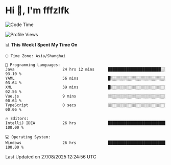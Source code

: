 # Hi 👋, I'm fffzlfk

<!--START_SECTION:waka-->
![Code Time](http://img.shields.io/badge/Code%20Time-1%2C362%20hrs%2030%20mins-blue)

![Profile Views](http://img.shields.io/badge/Profile%20Views-0-blue)

📊 **This Week I Spent My Time On** 

```text
🕑︎ Time Zone: Asia/Shanghai

💬 Programming Languages: 
Java                     24 hrs 12 mins      ███████████████████████░░   93.10 % 
YAML                     56 mins             █░░░░░░░░░░░░░░░░░░░░░░░░   03.64 % 
XML                      39 mins             █░░░░░░░░░░░░░░░░░░░░░░░░   02.56 % 
Vue.js                   9 mins              ░░░░░░░░░░░░░░░░░░░░░░░░░   00.64 % 
TypeScript               0 secs              ░░░░░░░░░░░░░░░░░░░░░░░░░   00.06 % 

🔥 Editors: 
IntelliJ IDEA            26 hrs              █████████████████████████   100.00 % 

💻 Operating System: 
Windows                  26 hrs              █████████████████████████   100.00 % 
```


 Last Updated on 27/08/2025 12:24:56 UTC
<!--END_SECTION:waka-->
